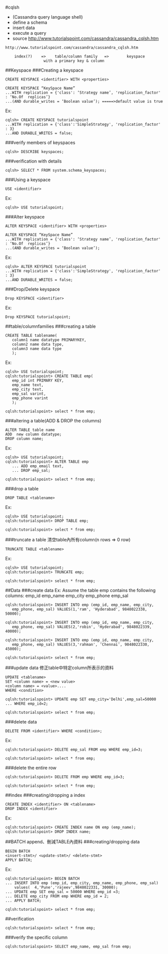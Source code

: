 #cqlsh
- (Cassandra query language shell)
- define a schema
- insert data
- execute a query
- source
 http://www.tutorialspoint.com/cassandra/cassandra_cqlsh.htm 


```
http://www.tutorialspoint.com/cassandra/cassandra_cqlsh.htm
```
```
    index(?)    =>    table/column family   =>        keyspace
                 with a primary key & column
```

##Keyspace
###Creating a keyspace
```
CREATE KEYSPACE <identifier> WITH <properties>
```
```
CREATE KEYSPACE “KeySpace Name”
...WITH replication = {'class': ‘Strategy name’, 'replication_factor' : ‘No.Of  replicas’}
...(AND durable_writes = ‘Boolean value’); =====>default value is true
```
Ex:
```
cqlsh> CREATE KEYSPACE tutorialspoint
...WITH replication = {'class':'SimpleStrategy', 'replication_factor' : 3}
...AND DURABLE_WRITES = false;
```
###verify members of keyspaces
```
cqlsh> DESCRIBE keyspaces;
```
###verification with details
```
cqlsh> SELECT * FROM system.schema_keyspaces;
```
###Using a keyspace
```
USE <identifier>
```
Ex:
```
cqlsh> USE tutorialspoint;
```
###Alter keyspace
```
ALTER KEYSPACE <identifier> WITH <properties>
```
```
ALTER KEYSPACE “KeySpace Name”
...WITH replication = {'class': ‘Strategy name’, 'replication_factor' : ‘No.Of  replicas’}
...(AND durable_writes = ‘Boolean value’);
```
Ex:
```
cqlsh> ALTER KEYSPACE tutorialspoint
...WITH replication = {'class':'SimpleStrategy', 'replication_factor' : 3}
...AND DURABLE_WRITES = false;
```
###Drop/Delete keyspace
```
Drop KEYSPACE <identifier>
```
Ex:
```
Drop KEYSPACE tutorialspoint;
```

##table/columnfamilies
###creating a table
```
CREATE TABLE tablename(
   column1 name datatype PRIMARYKEY,
   column2 name data type,
   column3 name data type
   );
```
Ex:
```
cqlsh> USE tutorialspoint;
cqlsh:tutorialspoint> CREATE TABLE emp(
   emp_id int PRIMARY KEY,
   emp_name text,
   emp_city text,
   emp_sal varint,
   emp_phone varint
   );

cqlsh:tutorialspoint> select * from emp;
```
###altering a table(ADD & DROP the columns)
```
ALTER TABLE table name
ADD  new column datatype;
DROP column name;
```
Ex:
```
cqlsh> USE tutorialspoint;
cqlsh:tutorialspoint> ALTER TABLE emp
   ... ADD emp_email text,
   ... DROP emp_sal;

cqlsh:tutorialspoint> select * from emp;
```
###drop a table
```
DROP TABLE <tablename>
```
Ex:
```
cqlsh> USE tutorialspoint;
cqlsh:tutorialspoint> DROP TABLE emp;

cqlsh:tutorialspoint> select * from emp;
```

###truncate a table
清空table內所有column(n rows => 0 row)
```
TRUNCATE TABLE <tablename>
```
Ex:
```
cqlsh> USE tutorialspoint;
cqlsh:tutorialspoint> TRUNCATE emp;

cqlsh:tutorialspoint> select * from emp;
```

##Data
###create data
Ex:
Assume the table emp contains the following columns:
emp_id    emp_name   emp_city    emp_phone   emp_sal
```
cqlsh:tutorialspoint> INSERT INTO emp (emp_id, emp_name, emp_city,
   emp_phone, emp_sal) VALUES(1,'ram', 'Hyderabad', 9848022338, 50000);

cqlsh:tutorialspoint> INSERT INTO emp (emp_id, emp_name, emp_city,
   emp_phone, emp_sal) VALUES(2,'robin', 'Hyderabad', 9848022339, 40000);

cqlsh:tutorialspoint> INSERT INTO emp (emp_id, emp_name, emp_city,
   emp_phone, emp_sal) VALUES(3,'rahman', 'Chennai', 9848022330, 45000);

cqlsh:tutorialspoint> select * from emp;
```
###update data
修正table中特定column所表示的資料
```
UPDATE <tablename>
SET <column name> = <new value>
<column name> = <value>....
WHERE <condition>
```
```
cqlsh:tutorialspoint> UPDATE emp SET emp_city='Delhi',emp_sal=50000
... WHERE emp_id=2;

cqlsh:tutorialspoint> select * from emp;
```

###delete data
```
DELETE FROM <identifier> WHERE <condition>;
```
Ex:
```
cqlsh:tutorialspoint> DELETE emp_sal FROM emp WHERE emp_id=3;

cqlsh:tutorialspoint> select * from emp;
```
###delete the entire row
```
cqlsh:tutorialspoint> DELETE FROM emp WHERE emp_id=3;

cqlsh:tutorialspoint> select * from emp;
```

##index
###creating/dropping a index
```
CREATE INDEX <identifier> ON <tablename>
DROP INDEX <identifier>
```
Ex:
```
cqlsh:tutorialspoint> CREATE INDEX name ON emp (emp_name);
cqlsh:tutorialspoint> DROP INDEX name;
```

##BATCH
append、刪減TABLE內資料
###creating/dropping data
```
BEGIN BATCH
<insert-stmt>/ <update-stmt>/ <delete-stmt>
APPLY BATCH;
```
Ex:
```
cqlsh:tutorialspoint> BEGIN BATCH
... INSERT INTO emp (emp_id, emp_city, emp_name, emp_phone, emp_sal)
    values(  4,'Pune','rajeev',9848022331, 30000);
... UPDATE emp SET emp_sal = 50000 WHERE emp_id =3;
... DELETE emp_city FROM emp WHERE emp_id = 2;
... APPLY BATCH;

cqlsh:tutorialspoint> select * from emp;
```

##verification
```
cqlsh:tutorialspoint> select * from emp;
```

###verify the specific column
```
cqlsh:tutorialspoint> SELECT emp_name, emp_sal from emp;
```
